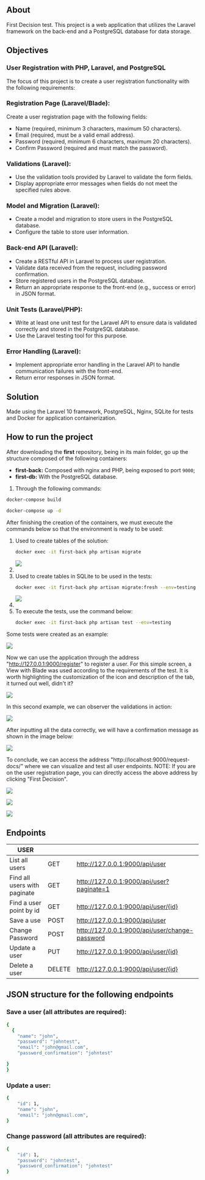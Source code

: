 ## About
First Decision test. This project is a web application that utilizes the Laravel framework on the back-end and a PostgreSQL database for data storage.

## Objectives
### User Registration with PHP, Laravel, and PostgreSQL
The focus of this project is to create a user registration functionality with the following requirements:

### Registration Page (Laravel/Blade):
Create a user registration page with the following fields:

- Name (required, minimum 3 characters, maximum 50 characters).
- Email (required, must be a valid email address).
- Password (required, minimum 6 characters, maximum 20 characters).
- Confirm Password (required and must match the password).

### Validations (Laravel):
- Use the validation tools provided by Laravel to validate the form fields.
- Display appropriate error messages when fields do not meet the specified rules above.

### Model and Migration (Laravel):
- Create a model and migration to store users in the PostgreSQL database.
- Configure the table to store user information.

### Back-end API (Laravel):
- Create a RESTful API in Laravel to process user registration.
- Validate data received from the request, including password confirmation.
- Store registered users in the PostgreSQL database.
- Return an appropriate response to the front-end (e.g., success or error) in JSON format.

### Unit Tests (Laravel/PHP):
- Write at least one unit test for the Laravel API to ensure data is validated correctly and stored in the PostgreSQL database.
- Use the Laravel testing tool for this purpose.

### Error Handling (Laravel):
- Implement appropriate error handling in the Laravel API to handle communication failures with the front-end.
- Return error responses in JSON format.

## Solution

Made using the Laravel 10 framework, PostgreSQL, Nginx, SQLite for tests and
Docker for application containerization.

## How to run the project

After downloading the **first** repository, being in its main folder, go up the structure composed of the following containers:

- **first-back:** Composed with nginx and PHP, being exposed to port `9000`;
- **first-db:** With the PostgreSQL database.

1) Through the following commands:
```sh 
docker-compose build
```
```sh 
docker-compose up -d
```

After finishing the creation of the containers, we must execute the commands below so that the environment is ready to be used:

1. Used to create tables of the solution:
   ```sh 
   docker exec -it first-back php artisan migrate
   ```
   ![](images/migrate.png)
2. 
3. Used to create tables in SQLite to be used in the tests:
    ```sh
    docker exec -it first-back php artisan migrate:fresh --env=testing
    ```
   ![](images/migrate-test.png)
4. 
5. To execute the tests, use the command below:
    ```sh
    docker exec -it first-back php artisan test --env=testing
    ```
Some tests were created as an example:

![](images/tests.png)

Now we can use the application through the address "http://127.0.0.1:9000/register" to register a user.
For this simple screen, a View with Blade was used according to the requirements of the test. It is worth highlighting the customization of the icon and description of the tab, it turned out well, didn't it?

![](images/register.png)

In this second example, we can observer the validations in action:

![](images/register-with-validations.png)

After inputting all the data correctly, we will have a confirmation message as shown in the image below:

![](images/register-confirmation.png)

To conclude, we can access the address "http://localhost:9000/request-docs/" where we can visualize and test all user endpoints.
NOTE: If you are on the user registration page, you can directly access the above address by clicking "First Decision".

![](images/request-docs.png)

![](images/request-docs-post-api-user.png)

![](images/request-docs-post-api-user-ok.png)

## Endpoints


| USER                         |        |                                                |
|------------------------------|--------|------------------------------------------------|
| List all users               | GET    | http://127.0.0.1:9000/api/user                 |
| Find all users with paginate | GET    | http://127.0.0.1:9000/api/user?paginate=1      |
| Find a user point by id      | GET    | http://127.0.0.1:9000/api/user/{id}            |
| Save a use                   | POST   | http://127.0.0.1:9000/api/user                 |
| Change Password              | POST   | http://127.0.0.1:9000/api/user/change-password |
| Update a user                | PUT    | http://127.0.0.1:9000/api/user/{id}            |
| Delete a user                | DELETE | http://127.0.0.1:9000/api/user/{id}            |


## JSON structure for the following endpoints

### Save a user (all attributes are required):
```sh
{
  {
	"name": "john",
	"password": "johntest",
	"email": "john@gmail.com",
	"password_confirmation": "johntest"

}
}
```
### Update a user:
```sh
{
	"id": 1,
	"name": "john",
	"email": "john@gmail.com",
}
```
### Change password (all attributes are required):
```sh
{
	"id": 1,
	"password": "johntest",
	"password_confirmation": "johntest"
}
```
